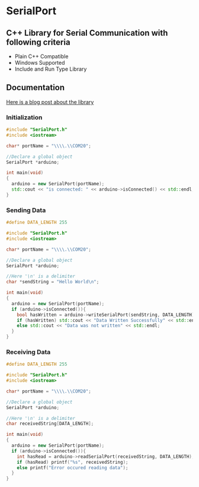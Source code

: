 # SerialPort

## C++ Library for Serial Communication with following criteria

* Plain C++ Compatible
* Windows Supported
* Include and Run Type Library


## Documentation
[Here is a blog post about the library](https://medium.com/p/d08710186498/)

### Initialization
```cpp
#include "SerialPort.h"
#include <iostream>

char* portName = "\\\\.\\COM20";

//Declare a global object
SerialPort *arduino;

int main(void)
{
  arduino = new SerialPort(portName);
  std::cout << "is connected: " << arduino->isConnected() << std::endl;
}
```

### Sending Data
```cpp
#define DATA_LENGTH 255

#include "SerialPort.h"
#include <iostream>

char* portName = "\\\\.\\COM20";

//Declare a global object
SerialPort *arduino;

//Here '\n' is a delimiter 
char *sendString = "Hello World\n"; 

int main(void)
{
  arduino = new SerialPort(portName);
  if (arduino->isConnected()){
    bool hasWritten = arduino->writeSerialPort(sendString, DATA_LENGTH);
    if (hasWritten) std::cout << "Data Written Successfully" << std::endl;
    else std::cout << "Data was not written" << std::endl;
  }
}
```

### Receiving Data
```cpp
#define DATA_LENGTH 255

#include "SerialPort.h"
#include <iostream>

char* portName = "\\\\.\\COM20";

//Declare a global object
SerialPort *arduino;

//Here '\n' is a delimiter 
char receivedString[DATA_LENGTH];

int main(void)
{
  arduino = new SerialPort(portName);
  if (arduino->isConnected()){
    int hasRead = arduino->readSerialPort(receivedString, DATA_LENGTH);
    if (hasRead) printf("%s", receivedString);
    else printf("Error occured reading data");
  }
}
```
